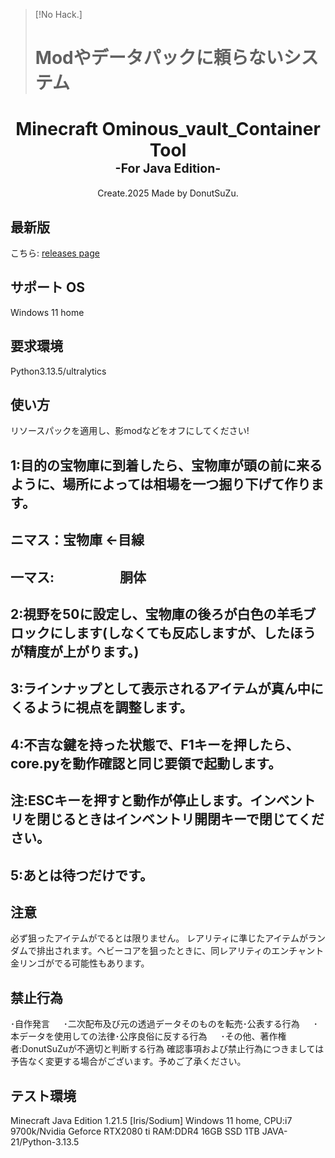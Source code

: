 > [!No Hack.]
> # Modやデータパックに頼らないシステム
<h1 align="center">
  <b>Minecraft Ominous_vault_Container Tool</b>
  <br>
  <sub><sup><b>-For Java Edition-</b></sup></sub>
  <br>
</h1>

<p align="center">
  Create.2025 Made by DonutSuZu</a>.
  <br />
</p>


## 最新版
こちら: [releases page](https://github.com/PrincessSaKuRa/ACNL-AION-Plugin/releases)

## サポート OS
Windows 11 home

## 要求環境
Python3.13.5/ultralytics

## 使い方
リソースパックを適用し、影modなどをオフにしてください!

## 1:目的の宝物庫に到着したら、宝物庫が頭の前に来るように、場所によっては相場を一つ掘り下げて作ります。
## ニマス：宝物庫 ←目線
## 一マス:　　　　　胴体
## 2:視野を50に設定し、宝物庫の後ろが白色の羊毛ブロックにします(しなくても反応しますが、したほうが精度が上がります。)
## 3:ラインナップとして表示されるアイテムが真ん中にくるように視点を調整します。
## 4:不吉な鍵を持った状態で、F1キーを押したら、core.pyを動作確認と同じ要領で起動します。
## 注:ESCキーを押すと動作が停止します。インベントリを閉じるときはインベントリ開閉キーで閉じてください。
## 5:あとは待つだけです。

## 注意
必ず狙ったアイテムがでるとは限りません。
レアリティに準じたアイテムがランダムで排出されます。ヘビーコアを狙ったときに、同レアリティのエンチャント金リンゴがでる可能性もあります。

## 禁止行為
･自作発言 　
･二次配布及び元の透過データそのものを転売･公表する行為 　
･本データを使用しての法律･公序良俗に反する行為 　
･その他、著作権者:DonutSuZuが不適切と判断する行為 確認事項および禁止行為につきましては予告なく変更する場合がございます。予めご了承ください。

## テスト環境
Minecraft Java Edition 1.21.5 [Iris/Sodium]
Windows 11 home,
CPU:i7 9700k/Nvidia Geforce RTX2080 ti
RAM:DDR4 16GB
SSD 1TB
JAVA-21/Python-3.13.5
